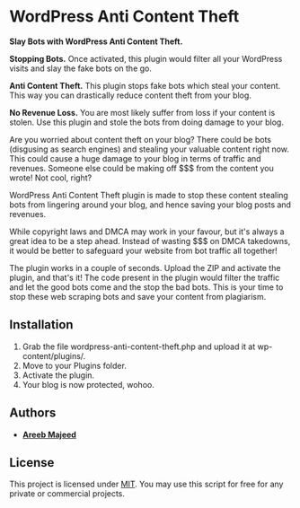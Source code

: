 # WordPress Anti Content Theft

**Slay Bots with WordPress Anti Content Theft.**

**Stopping Bots.** Once activated, this plugin would filter all your WordPress visits and slay the fake bots on the go.

**Anti Content Theft.** This plugin stops fake bots which steal your content. This way you can drastically reduce content theft from your blog.

**No Revenue Loss.** You are most likely suffer from loss if your content is stolen. Use this plugin and stole the bots from doing damage to your blog.

Are you worried about content theft on your blog? There could be bots (disgusing as search engines) and stealing your valuable content right now. This could cause a huge damage to your blog in terms of traffic and revenues. Someone else could be making off $$$ from the content you wrote! Not cool, right?

WordPress Anti Content Theft plugin is made to stop these content stealing bots from lingering around your blog, and hence saving your blog posts and revenues.

While copyright laws and DMCA may work in your favour, but it's always a great idea to be a step ahead. Instead of wasting $$$ on DMCA takedowns, it would be better to safeguard your website from bot traffic all together!

The plugin works in a couple of seconds. Upload the ZIP and activate the plugin, and that's it! The code present in the plugin would filter the traffic and let the good bots come and the stop the bad bots. This is your time to stop these web scraping bots and save your content from plagiarism.

## Installation

1. Grab the file wordpress-anti-content-theft.php and upload it at wp-content/plugins/.
2. Move to your Plugins folder.
3. Activate the plugin.
4. Your blog is now protected, wohoo.

## Authors

* **[Areeb Majeed](http://areebmajeed.me/)**

## License

This project is licensed under [MIT](https://opensource.org/licenses/mit-license.php). You may use this script for free for any private or commercial projects.
